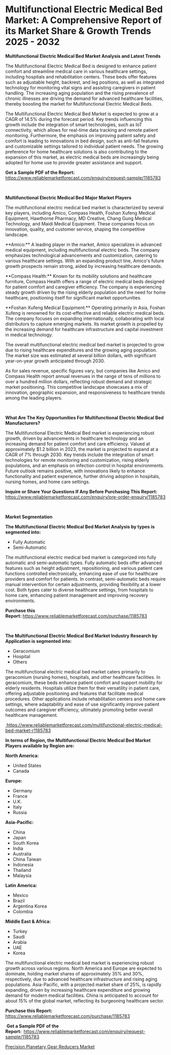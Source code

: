 <p><h1>Multifunctional Electric Medical Bed Market: A Comprehensive Report of its Market Share & Growth Trends 2025 - 2032</h1></p><p><strong>Multifunctional Electric Medical Bed Market Analysis and Latest Trends</strong></p>
<p><p>The Multifunctional Electric Medical Bed is designed to enhance patient comfort and streamline medical care in various healthcare settings, including hospitals and rehabilitation centers. These beds offer features such as adjustable height, backrest, and leg positions, as well as integrated technology for monitoring vital signs and assisting caregivers in patient handling. The increasing aging population and the rising prevalence of chronic illnesses are driving the demand for advanced healthcare facilities, thereby boosting the market for Multifunctional Electric Medical Beds.</p><p>The Multifunctional Electric Medical Bed Market is expected to grow at a CAGR of 14.5% during the forecast period. Key trends influencing this growth include the integration of smart technologies, such as IoT connectivity, which allows for real-time data tracking and remote patient monitoring. Furthermore, the emphasis on improving patient safety and comfort is leading to innovations in bed design, such as anti-fall features and customizable settings tailored to individual patient needs. The growing preference for home healthcare solutions is also contributing to the expansion of this market, as electric medical beds are increasingly being adopted for home use to provide greater assistance and support.</p></p>
<p><strong>Get a Sample PDF of the Report:&nbsp;</strong> <a href="https://www.reliablemarketforecast.com/enquiry/request-sample/1185783?utm_campaign=3176&utm_medium=2&utm_source=Github&utm_content=ia&utm_term=28032025&utm_id=multifunctional-electric-medical-bed">https://www.reliablemarketforecast.com/enquiry/request-sample/1185783</a></p>
<p>&nbsp;</p>
<p><strong>Multifunctional Electric Medical Bed Major Market Players</strong></p>
<p><p>The multifunctional electric medical bed market is characterized by several key players, including Amico, Compass Health, Foshan Xufeng Medical Equipment, Hawthorne Pharmacy, MD Creative, Chang Gung Medical Technology, and Maidi Medical Equipment. These companies focus on innovation, quality, and customer service, shaping the competitive landscape.</p><p>**Amico:** A leading player in the market, Amico specializes in advanced medical equipment, including multifunctional electric beds. The company emphasizes technological advancements and customization, catering to various healthcare settings. With an expanding product line, Amico's future growth prospects remain strong, aided by increasing healthcare demands.</p><p>**Compass Health:** Known for its mobility solutions and healthcare furniture, Compass Health offers a range of electric medical beds designed for patient comfort and caregiver efficiency. The company is experiencing steady growth driven by the rising elderly population and the need for home healthcare, positioning itself for significant market opportunities.</p><p>**Foshan Xufeng Medical Equipment:** Operating primarily in Asia, Foshan Xufeng is renowned for its cost-effective and reliable electric medical beds. The company focuses on expanding internationally, collaborating with local distributors to capture emerging markets. Its market growth is propelled by the increasing demand for healthcare infrastructure and capital investment in medical technology.</p><p>The overall multifunctional electric medical bed market is projected to grow due to rising healthcare expenditures and the growing aging population. The market size was estimated at several billion dollars, with significant year-on-year growth anticipated through 2030.</p><p>As for sales revenue, specific figures vary, but companies like Amico and Compass Health report annual revenues in the range of tens of millions to over a hundred million dollars, reflecting robust demand and strategic market positioning. This competitive landscape showcases a mix of innovation, geographic expansion, and responsiveness to healthcare trends among the leading players.</p></p>
<p>&nbsp;</p>
<p><strong>What Are The Key Opportunities For Multifunctional Electric Medical Bed Manufacturers?</strong></p>
<p><p>The Multifunctional Electric Medical Bed market is experiencing robust growth, driven by advancements in healthcare technology and an increasing demand for patient comfort and care efficiency. Valued at approximately $1.2 billion in 2023, the market is projected to expand at a CAGR of 7% through 2030. Key trends include the integration of smart technologies for remote monitoring and customization, rising elderly populations, and an emphasis on infection control in hospital environments. Future outlook remains positive, with innovations likely to enhance functionality and patient experience, further driving adoption in hospitals, nursing homes, and home care settings.</p></p>
<p><strong>Inquire or Share Your Questions If Any Before Purchasing This Report:</strong> <a href="https://www.reliablemarketforecast.com/enquiry/pre-order-enquiry/1185783?utm_campaign=3176&utm_medium=2&utm_source=Github&utm_content=ia&utm_term=28032025&utm_id=multifunctional-electric-medical-bed">https://www.reliablemarketforecast.com/enquiry/pre-order-enquiry/1185783</a></p>
<p>&nbsp;</p>
<p><strong>Market Segmentation</strong></p>
<p><strong>The Multifunctional Electric Medical Bed Market Analysis by types is segmented into:</strong></p>
<p><ul><li>Fully Automatic</li><li>Semi-Automatic</li></ul></p>
<p><p>The multifunctional electric medical bed market is categorized into fully automatic and semi-automatic types. Fully automatic beds offer advanced features such as height adjustment, repositioning, and various patient care functions controlled electronically, enhancing ease of use for healthcare providers and comfort for patients. In contrast, semi-automatic beds require manual intervention for certain adjustments, providing flexibility at a lower cost. Both types cater to diverse healthcare settings, from hospitals to home care, enhancing patient management and improving recovery environments.</p></p>
<p><strong>Purchase this Report:&nbsp;</strong><a href="https://www.reliablemarketforecast.com/purchase/1185783?utm_campaign=3176&utm_medium=2&utm_source=Github&utm_content=ia&utm_term=28032025&utm_id=multifunctional-electric-medical-bed">https://www.reliablemarketforecast.com/purchase/1185783</a></p>
<p>&nbsp;</p>
<p><strong>The Multifunctional Electric Medical Bed Market Industry Research by Application is segmented into:</strong></p>
<p><ul><li>Geracomium</li><li>Hospital</li><li>Others</li></ul></p>
<p><p>The multifunctional electric medical bed market caters primarily to geracomium (nursing homes), hospitals, and other healthcare facilities. In geracomium, these beds enhance patient comfort and support mobility for elderly residents. Hospitals utilize them for their versatility in patient care, offering adjustable positioning and features that facilitate medical procedures. Other applications include rehabilitation centers and home care settings, where adaptability and ease of use significantly improve patient outcomes and caregiver efficiency, ultimately promoting better overall healthcare management.</p></p>
<p><a href="https://www.reliablemarketforecast.com/multifunctional-electric-medical-bed-market-r1185783?utm_campaign=3176&utm_medium=2&utm_source=Github&utm_content=ia&utm_term=28032025&utm_id=multifunctional-electric-medical-bed">&nbsp;https://www.reliablemarketforecast.com/multifunctional-electric-medical-bed-market-r1185783</a></p>
<p><strong>In terms of Region, the Multifunctional Electric Medical Bed Market Players available by Region are:</strong></p>
<p>
    <p> <strong> North America: </strong>
        <ul>
            <li>United States</li>
            <li>Canada</li>
        </ul>
        </p> 
    <p> <strong> Europe: </strong>
        <ul>
            <li>Germany</li>
            <li>France</li>
            <li>U.K.</li>
            <li>Italy</li>
            <li>Russia</li>
        </ul>
        </p> 
    <p> <strong> Asia-Pacific: </strong>
        <ul>
            <li>China</li>
            <li>Japan</li>
            <li>South Korea</li>
            <li>India</li>
            <li>Australia</li>
            <li>China Taiwan</li>
            <li>Indonesia</li>
            <li>Thailand</li>
            <li>Malaysia</li>
        </ul>
        </p> 
    <p> <strong> Latin America: </strong>
        <ul>
            <li>Mexico</li>
            <li>Brazil</li>
            <li>Argentina Korea</li>
            <li>Colombia</li>
        </ul>
        </p> 
    <p> <strong> Middle East & Africa: </strong>
        <ul>
            <li>Turkey</li>
            <li>Saudi</li>
            <li>Arabia</li>
            <li>UAE</li>
            <li>Korea</li>
        </ul>
    </p>
    </p>
<p><p>The multifunctional electric medical bed market is experiencing robust growth across various regions. North America and Europe are expected to dominate, holding market shares of approximately 35% and 30%, respectively, due to advanced healthcare infrastructure and rising aging populations. Asia-Pacific, with a projected market share of 25%, is rapidly expanding, driven by increasing healthcare expenditure and growing demand for modern medical facilities. China is anticipated to account for about 15% of the global market, reflecting its burgeoning healthcare sector.</p></p>
<p><strong>Purchase this Report: </strong><a href="https://www.reliablemarketforecast.com/purchase/1185783?utm_campaign=3176&utm_medium=2&utm_source=Github&utm_content=ia&utm_term=28032025&utm_id=multifunctional-electric-medical-bed">https://www.reliablemarketforecast.com/purchase/1185783</a></p>
<p>&nbsp;<strong>Get a Sample PDF of the Report:&nbsp;&nbsp;</strong><a href="https://www.reliablemarketforecast.com/enquiry/request-sample/1185783?utm_campaign=3176&utm_medium=2&utm_source=Github&utm_content=ia&utm_term=28032025&utm_id=multifunctional-electric-medical-bed">https://www.reliablemarketforecast.com/enquiry/request-sample/1185783</a></p>
<p><strong></strong></p>
<p><p><a href="https://github.com/daphnyvashdi/Market-Research-Report-List-1/blob/main/precision-planetary-gear-reducers-market.md?utm_campaign=3176&utm_medium=2&utm_source=Github&utm_content=ia&utm_term=28032025&utm_id=multifunctional-electric-medical-bed">Precision Planetary Gear Reducers Market</a></p></p>